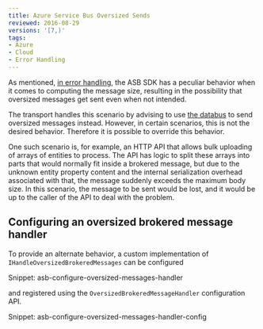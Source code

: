 ```yaml
---
title: Azure Service Bus Oversized Sends
reviewed: 2016-08-29
versions: '[7,)'
tags:
- Azure
- Cloud
- Error Handling
---
```


As mentioned, [in error handling](error-handling.md#message-size-problems), the ASB SDK has a peculiar behavior when it comes to computing the message size, resulting in the possibility that oversized messages get sent even when not intended.

The transport handles this scenario by advising to use [the databus](/nservicebus/messaging/databus/) to send oversized messages instead. However, in certain scenarios, this is not the desired behavior. Therefore it is possible to override this behavior.

One such scenario is, for example, an HTTP API that allows bulk uploading of arrays of entities to process. The API has logic to split these arrays into parts that would normally fit inside a brokered message, but due to the unknown entity property content and the internal serialization overhead associated with that, the message suddenly exceeds the maximum body size. In this scenario, the message to be sent would be lost, and it would be up to the caller of the API to deal with the problem.  

## Configuring an oversized brokered message handler

To provide an alternate behavior, a custom implementation of `IHandleOversizedBrokeredMessages` can be configured

Snippet: asb-configure-oversized-messages-handler

and registered using the `OversizedBrokeredMessageHandler` configuration API.

Snippet: asb-configure-oversized-messages-handler-config
